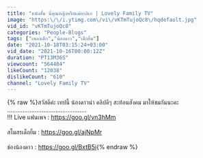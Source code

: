 ```yaml
---
title: "หนังสั้น นี่คุณหญิงหรือแม่ยกลิเก | Lovely Family TV"
image: "https:\/\/i.ytimg.com\/vi\/vKTmTujoQc8\/hqdefault.jpg"
vid_id: "vKTmTujoQc8"
categories: "People-Blogs"
tags: ["เพลงเด็ก","น้องดาว","เด็กยิ้ม"]
date: "2021-10-18T03:15:24+03:00"
vid_date: "2021-10-16T00:00:12Z"
duration: "PT13M36S"
viewcount: "564484"
likeCount: "12038"
dislikeCount: "610"
channel: "Lovely Family TV"
---
```

{% raw %}สวัสดีค่ะ เทปนี้ น้องดาวนำ คลิปดีๆ สะท้อนสังคม มาให้ชมกันนะคะ<br />..............................................<br />!!! Live แฟนเพจ : <a rel="nofollow" target="blank" href="https://goo.gl/vn3hMm">https://goo.gl/vn3hMm</a><br /><br />สโมสรเด็กยิ้ม : <a rel="nofollow" target="blank" href="https://goo.gl/ajNpMr">https://goo.gl/ajNpMr</a><br /><br />ช่องน้องดาว : <a rel="nofollow" target="blank" href="https://goo.gl/BxtB5i">https://goo.gl/BxtB5i</a>{% endraw %}
